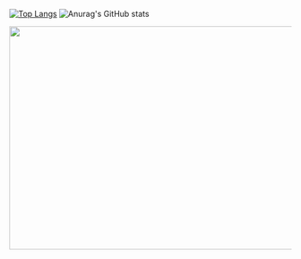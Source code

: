 
[![Top Langs](https://github-readme-stats.vercel.app/api/top-langs/?username=swiftmg0d&layout=demo&theme=radical)](https://github.com/anuraghazra/github-readme-stats) ![Anurag's GitHub stats](https://github-readme-stats.vercel.app/api?username=swiftmg0d&show_icons=true&theme=radical)
<p align="center">
  <kbd>
  <img width="800" height="400" src="https://media0.giphy.com/media/pZGDZwmxOtEEo/giphy.gif?cid=ecf05e47yhvt943ibpb2qm9aehqoc6i4z3erzh3vketxjp36&rid=giphy.gif&ct=g">
  </kbd>
    </p>
